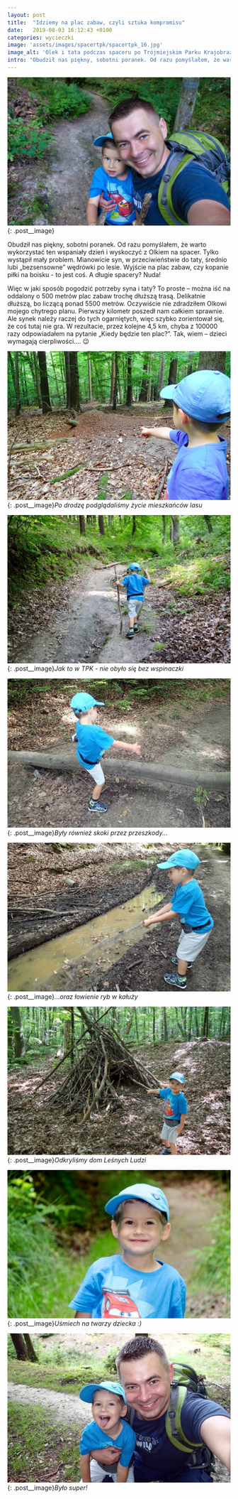```yaml
---
layout: post
title:  "Idziemy na plac zabaw, czyli sztuka kompromisu"
date:   2019-08-03 16:12:43 +0100
categories: wycieczki
image: 'assets/images/spacertpk/spacertpk_16.jpg'
image_alt: 'Olek i tata podczas spaceru po Trójmiejskim Parku Krajobrazowym'
intro: "Obudził nas piękny, sobotni poranek. Od razu pomyślałem, że warto wykorzystać ten wspaniały dzień i wyskoczyć z Olkiem na spacer. Tylko wystąpił mały problem. Mianowicie syn, w przeciwieństwie do taty, średnio lubi „bezsensowne” wędrówki po lesie. Wyjście na plac zabaw, czy kopanie piłki na boisku - to jest coś. A długie spacery? Nuda!"
---
```


![Olek i tata podczas spaceru po Trójmiejskim Parku Krajobrazowym](/assets/images/spacertpk/spacertpk_16.jpg){: .post__image}

Obudził nas piękny, sobotni poranek. Od razu pomyślałem, że warto wykorzystać ten wspaniały dzień i wyskoczyć z Olkiem na spacer. Tylko wystąpił mały problem. Mianowicie syn, w przeciwieństwie do taty, średnio lubi „bezsensowne” wędrówki po lesie. Wyjście na plac zabaw, czy kopanie piłki na boisku - to jest coś. A długie spacery? Nuda!  

Więc w jaki sposób pogodzić potrzeby syna i taty? To proste – można iść na oddalony o 500 metrów plac zabaw trochę dłuższą trasą. Delikatnie dłuższą, bo liczącą ponad 5500 metrów. Oczywiście nie zdradziłem Olkowi mojego chytrego planu. Pierwszy kilometr poszedł nam całkiem sprawnie. Ale synek należy raczej do tych ogarniętych, więc szybko zorientował się, że coś tutaj nie gra. W rezultacie, przez kolejne 4,5 km, chyba z 100000 razy odpowiadałem na pytanie „Kiedy będzie ten plac?”. Tak, wiem – dzieci wymagają cierpliwości…. 😉 

![Mrowisko](/assets/images/spacertpk/spacertpk_8.jpg){: .post__image}*Po drodzę podglądaliśmy życie mieszkańców lasu*

![Olek podczas wspinaczki](/assets/images/spacertpk/spacertpk_1.jpg){: .post__image}*Jak to w TPK - nie obyło się bez wspinaczki*

![Olek przeskakuje przez przeszkodę](/assets/images/spacertpk/spacertpk_3.jpg){: .post__image}*Były również skoki przez przeszkody...*

![Olek bawi się kałużą](/assets/images/spacertpk/spacertpk_4.jpg){: .post__image}*...oraz łowienie ryb w kałuży*

![Zdjęcie szałasu w lesie](/assets/images/spacertpk/spacertpk_9.jpg){: .post__image}*Odkryliśmy dom Leśnych Ludzi*

![Zdjęcie Olka](/assets/images/spacertpk/spacertpk_12.jpg){: .post__image}*Uśmiech na twarzy dziecka :)*

![Arek i Olek podczas spaceru](/assets/images/spacertpk/spacertpk_7.jpg){: .post__image}*Było super!*




